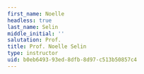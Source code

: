 ```yaml
---
first_name: Noelle
headless: true
last_name: Selin
middle_initial: ''
salutation: Prof.
title: Prof. Noelle Selin
type: instructor
uid: b0eb6493-93ed-8dfb-8d97-c513b50857c4
---
```


